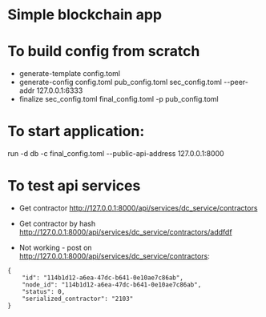 Simple blockchain app
====

# To build config from scratch
* generate-template config.toml
* generate-config config.toml pub_config.toml sec_config.toml --peer-addr 127.0.0.1:6333
* finalize sec_config.toml final_config.toml -p pub_config.toml
# To start application:
run -d db -c final_config.toml --public-api-address 127.0.0.1:8000

# To test api services

* Get contractor
http://127.0.0.1:8000/api/services/dc_service/contractors

* Get contractor by hash
http://127.0.0.1:8000/api/services/dc_service/contractors/addfdf

* Not working - post on http://127.0.0.1:8000/api/services/dc_service/contractors:
```
{
    "id": "114b1d12-a6ea-47dc-b641-0e10ae7c86ab",
    "node_id": "114b1d12-a6ea-47dc-b641-0e10ae7c86ab",
    "status": 0,
    "serialized_contractor": "2103"
}
```

